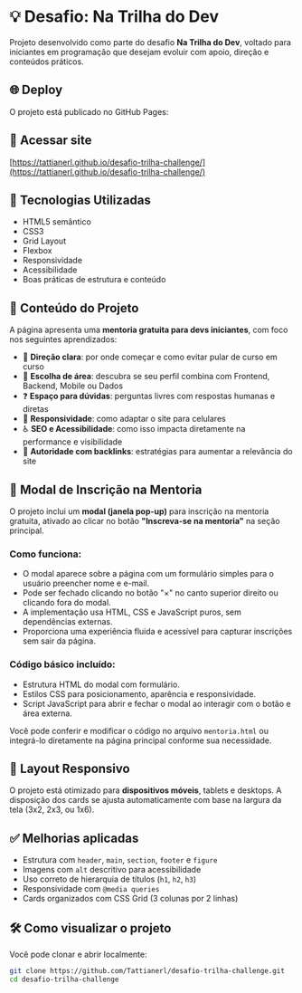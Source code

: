# 💡 Desafio: Na Trilha do Dev

Projeto desenvolvido como parte do desafio **Na Trilha do Dev**, voltado para iniciantes em programação que desejam evoluir com apoio, direção e conteúdos práticos.

## 🌐 Deploy

O projeto está publicado no GitHub Pages:

## 🔗 Acessar site

[https://tattianerl.github.io/desafio-trilha-challenge/](https://tattianerl.github.io/desafio-trilha-challenge/)

## 🚀 Tecnologias Utilizadas

- HTML5 semântico  
- CSS3  
- Grid Layout  
- Flexbox  
- Responsividade  
- Acessibilidade  
- Boas práticas de estrutura e conteúdo  

## 🧠 Conteúdo do Projeto

A página apresenta uma **mentoria gratuita para devs iniciantes**, com foco nos seguintes aprendizados:

- 🎯 **Direção clara**: por onde começar e como evitar pular de curso em curso  
- 🧭 **Escolha de área**: descubra se seu perfil combina com Frontend, Backend, Mobile ou Dados  
- ❓ **Espaço para dúvidas**: perguntas livres com respostas humanas e diretas  
- 📱 **Responsividade**: como adaptar o site para celulares  
- ♿ **SEO e Acessibilidade**: como isso impacta diretamente na performance e visibilidade  
- 🔗 **Autoridade com backlinks**: estratégias para aumentar a relevância do site  

## 💬 Modal de Inscrição na Mentoria

O projeto inclui um **modal (janela pop-up)** para inscrição na mentoria gratuita, ativado ao clicar no botão **"Inscreva-se na mentoria"** na seção principal.

### Como funciona:

- O modal aparece sobre a página com um formulário simples para o usuário preencher nome e e-mail.  
- Pode ser fechado clicando no botão "×" no canto superior direito ou clicando fora do modal.  
- A implementação usa HTML, CSS e JavaScript puros, sem dependências externas.  
- Proporciona uma experiência fluida e acessível para capturar inscrições sem sair da página.  

### Código básico incluído:

- Estrutura HTML do modal com formulário.  
- Estilos CSS para posicionamento, aparência e responsividade.  
- Script JavaScript para abrir e fechar o modal ao interagir com o botão e área externa.  

Você pode conferir e modificar o código no arquivo `mentoria.html` ou integrá-lo diretamente na página principal conforme sua necessidade.

## 📱 Layout Responsivo

O projeto está otimizado para **dispositivos móveis**, tablets e desktops. A disposição dos cards se ajusta automaticamente com base na largura da tela (3x2, 2x3, ou 1x6).

## ✅ Melhorias aplicadas

- Estrutura com `header`, `main`, `section`, `footer` e `figure`  
- Imagens com `alt` descritivo para acessibilidade  
- Uso correto de hierarquia de títulos (`h1`, `h2`, `h3`)  
- Responsividade com `@media queries`  
- Cards organizados com CSS Grid (3 colunas por 2 linhas)  

## 🛠️ Como visualizar o projeto

Você pode clonar e abrir localmente:

```bash
git clone https://github.com/Tattianerl/desafio-trilha-challenge.git
cd desafio-trilha-challenge

